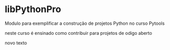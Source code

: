 # libPythonPro
Modulo para exemplificar a construção de projetos Python no curso Pytools

neste curso é ensinado como contribuir para projetos de odigo aberto

novo texto